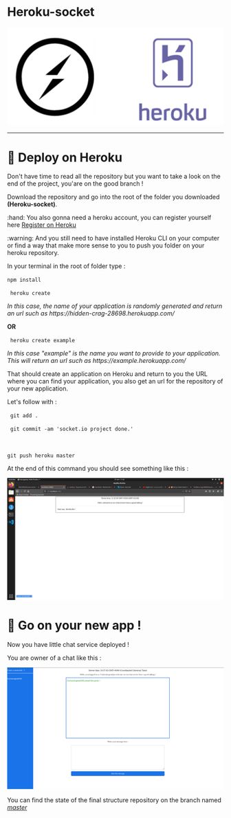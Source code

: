 # Heroku-socket

<img src="repo.png">

<hr>

# :rocket: Deploy on Heroku

<p>Don't have time to read all the repository but you want to take a look on the end of the project, you'are on the good branch ! </p>

<p>Download the repository and go into the root of the folder you downloaded <b>(Heroku-socket)</b>.</p>

<p> :hand: You also gonna need a heroku account, you can register yourself here <a href="https://signup.heroku.com/" target="_blank"> Register on Heroku </a></p>

<p>:warning: And you still need to have installed Heroku CLI on your computer or find a way that make more sense to you to push you folder on your heroku repository.</p>


<p>In your terminal in the root of folder type : </p>

<code>npm install </code><br>

<code> heroku create </code>
<p><i> In this case, the name of your application is randomly generated and return an url such as https://hidden-crag-28698.herokuapp.com/ </i> </p>

<p><b>OR</b></p>

<code> heroku create example </code>
<p><i> In this case <i>"example"</i> is the name you want to provide to your application. This will return an url such as https://example.herokuapp.com/</i> </p>


<p>That should create an application on Heroku and return to you the URL where you can find your application, you also get an url for the repository of your new application.</p> 

<p>Let's follow with :  </p>

<code> git add . </code><br>

<code> git commit -am 'socket.io project done.' </code>

<br>

<code>git push heroku master</code>

<p> At the end of this command you should see something like this : </p>

<img src="2.png">

#  :clap: Go on your new app !

<p> Now you have little chat service deployed ! </p>

<p>You are owner of a chat like this : </p>

<img src="3.png">

<p> You can find the state of the final structure repository on the branch named <i><a href="https://github.com/R3tr093/Heroku-socket/tree/master">master </a></i> </p>

